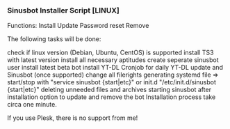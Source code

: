 ### Sinusbot Installer Script [LINUX] ###

Functions:
Install
Update
Password reset
Remove

The following tasks will be done:

check if linux version (Debian, Ubuntu, CentOS) is supported
install TS3 with latest version
install all necessary aptitudes
create seperate sinusbot user
install latest beta bot
install YT-DL
Cronjob for daily YT-DL update and Sinusbot (once supported)
change all filerights
generating systemd file => start/stop with "service sinusbot {start|etc}" or init.d "/etc/init.d/sinusbot {start|etc}"
deleting unneeded files and archives
starting sinusbot after installation
option to update and remove the bot
Installation process take circa one minute.

If you use Plesk, there is no support from me!
